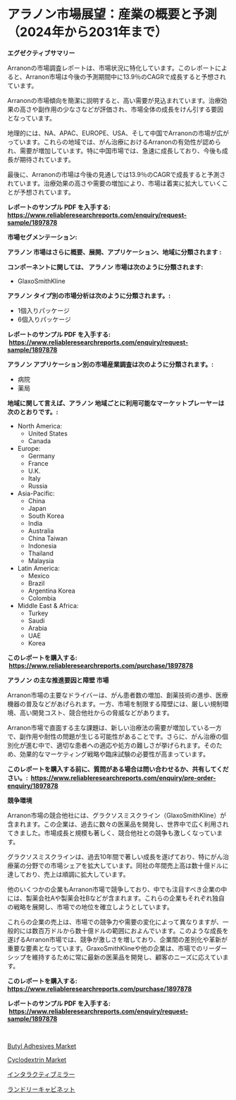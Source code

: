 <p><h1>アラノン市場展望：産業の概要と予測（2024年から2031年まで）</h1></p><p><strong>エグゼクティブサマリー</strong></p>
<p><p>Arranonの市場調査レポートは、市場状況に特化しています。このレポートによると、Arranon市場は今後の予測期間中に13.9％のCAGRで成長すると予想されています。</p><p>Arranonの市場傾向を簡潔に説明すると、高い需要が見込まれています。治療効果の高さや副作用の少なさなどが評価され、市場全体の成長をけん引する要因となっています。</p><p>地理的には、NA、APAC、EUROPE、USA、そして中国でArranonの市場が広がっています。これらの地域では、がん治療におけるArranonの有効性が認められ、需要が増加しています。特に中国市場では、急速に成長しており、今後も成長が期待されています。</p><p>最後に、Arranonの市場は今後の見通しでは13.9％のCAGRで成長すると予測されています。治療効果の高さや需要の増加により、市場は着実に拡大していくことが予想されています。</p></p>
<p><strong>レポートのサンプル PDF を入手する: <a href="https://www.reliableresearchreports.com/enquiry/request-sample/1897878">https://www.reliableresearchreports.com/enquiry/request-sample/1897878</a></strong></p>
<p><strong>市場セグメンテーション:</strong></p>
<p><strong> アラノン 市場はさらに概要、展開、アプリケーション、地域に分類されます :</strong></p>
<p><strong>コンポーネントに関しては、 アラノン 市場は次のように分類されます: &nbsp;</strong></p>
<p><ul><li>GlaxoSmithKline</li></ul></p>
<p><strong> アラノン タイプ別の市場分析は次のように分類されます。:</strong></p>
<p><ul><li>1個入りパッケージ</li><li>6個入りパッケージ</li></ul></p>
<p><strong>レポートのサンプル PDF を入手する: &nbsp;<a href="https://www.reliableresearchreports.com/enquiry/request-sample/1897878">https://www.reliableresearchreports.com/enquiry/request-sample/1897878</a></strong></p>
<p><strong> アラノン アプリケーション別の市場産業調査は次のように分類されます。:</strong></p>
<p><ul><li>病院</li><li>薬局</li></ul></p>
<p><strong>地域に関して言えば、アラノン 地域ごとに利用可能なマーケットプレーヤーは次のとおりです。:</strong></p>
<p><ul>
    <li>
        North America:
        <ul>
            <li>United States</li>
            <li>Canada</li>
        </ul>
    </li>
    <li>
        Europe:
        <ul>
            <li>Germany</li>
            <li>France</li>
            <li>U.K.</li>
            <li>Italy</li>
            <li>Russia</li>
        </ul>
    </li>
    <li>
        Asia-Pacific:
        <ul>
            <li>China</li>
            <li>Japan</li>
            <li>South Korea</li>
            <li>India</li>
            <li>Australia</li>
            <li>China Taiwan</li>
            <li>Indonesia</li>
            <li>Thailand</li>
            <li>Malaysia</li>
        </ul>
    </li>
    <li>
        Latin America:
        <ul>
            <li>Mexico</li>
            <li>Brazil</li>
            <li>Argentina Korea</li>
            <li>Colombia</li>
        </ul>
    </li>
    <li>
        Middle East & Africa:
        <ul>
            <li>Turkey</li>
            <li>Saudi</li>
            <li>Arabia</li>
            <li>UAE</li>
            <li>Korea</li>
        </ul>
    </li>
    </ul></p>
<p><strong>このレポートを購入する: &nbsp;<a href="https://www.reliableresearchreports.com/purchase/1897878">https://www.reliableresearchreports.com/purchase/1897878</a></strong></p>
<p><strong>アラノン の主な推進要因と障壁 市場</strong></p>
<p><p>Arranon市場の主要なドライバーは、がん患者数の増加、創薬技術の進歩、医療機器の普及などがあげられます。一方、市場を制限する障壁には、厳しい規制環境、高い開発コスト、競合他社からの脅威などがあります。</p><p>Arranon市場で直面する主な課題は、新しい治療法の需要が増加している一方で、副作用や耐性の問題が生じる可能性があることです。さらに、がん治療の個別化が進む中で、適切な患者への適応や処方の難しさが挙げられます。そのため、効果的なマーケティング戦略や臨床試験の必要性が高まっています。</p></p>
<p><strong>このレポートを購入する前に、質問がある場合は問い合わせるか、共有してください。:&nbsp; <a href="https://www.reliableresearchreports.com/enquiry/pre-order-enquiry/1897878">https://www.reliableresearchreports.com/enquiry/pre-order-enquiry/1897878</a></strong></p>
<p><strong>競争環境</strong></p>
<p><p>Arranon市場の競合他社には、グラクソスミスクライン（GlaxoSmithKline）が含まれます。この企業は、過去に数々の医薬品を開発し、世界中で広く利用されてきました。市場成長と規模も著しく、競合他社との競争も激しくなっています。</p><p>グラクソスミスクラインは、過去10年間で著しい成長を遂げており、特にがん治療薬の分野での市場シェアを拡大しています。同社の年間売上高は数十億ドルに達しており、売上は順調に拡大しています。</p><p>他のいくつかの企業もArranon市場で競争しており、中でも注目すべき企業の中には、製薬会社Aや製薬会社Bなどが含まれます。これらの企業もそれぞれ独自の戦略を展開し、市場での地位を確立しようとしています。</p><p>これらの企業の売上は、市場での競争力や需要の変化によって異なりますが、一般的には数百万ドルから数十億ドルの範囲におよんでいます。このような成長を遂げるArranon市場では、競争が激しさを増しており、企業間の差別化や革新が重要な要素となっています。GraxoSmithKlineや他の企業は、市場でのリーダーシップを維持するために常に最新の医薬品を開発し、顧客のニーズに応えています。</p></p>
<p><strong>このレポートを購入する: &nbsp; <a href="https://www.reliableresearchreports.com/purchase/1897878">https://www.reliableresearchreports.com/purchase/1897878</a></strong></p>
<p><strong>レポートのサンプル PDF を入手する: &nbsp;<a href="https://www.reliableresearchreports.com/enquiry/request-sample/1897878">https://www.reliableresearchreports.com/enquiry/request-sample/1897878</a></strong><strong></strong></p>
<p>&nbsp;</p>
<p><p><a href="https://github.com/jodemen/Market-Research-Report-List-1/blob/main/butyl-adhesives-market.md">Butyl Adhesives Market</a></p><p><a href="https://github.com/jj19131/Market-Research-Report-List-1/blob/main/cyclodextrin-market.md">Cyclodextrin Market</a></p><p><a href="https://medium.com/@barrycuda1974/%E5%AF%BE%E8%A9%B1%E5%9E%8B%E3%83%9F%E3%83%A9%E3%83%BC%E5%B8%82%E5%A0%B4-2031%E5%B9%B4%E3%81%BE%E3%81%A7%E3%81%AE%E3%83%88%E3%83%AC%E3%83%B3%E3%83%89-%E4%BA%88%E6%B8%AC-%E7%AB%B6%E4%BA%89%E5%88%86%E6%9E%90-0b66a84cc84a">インタラクティブミラー</a></p><p><a href="https://medium.com/@desekay3566/%E6%B4%97%E6%BF%AF%E6%A9%9F%E3%82%AD%E3%83%A3%E3%83%93%E3%83%8D%E3%83%83%E3%83%88%E3%81%AE%E5%B8%82%E5%A0%B4%E5%8B%95%E5%90%91%E3%81%A8%E5%B8%82%E5%A0%B4%E5%88%86%E6%9E%90%E3%81%AF-2024%E5%B9%B4%E3%81%8B%E3%82%892031%E5%B9%B4%E3%81%BE%E3%81%A7%E3%81%AE%E6%9C%9F%E9%96%93%E3%81%AB%E4%BA%88%E6%B8%AC%E3%81%95%E3%82%8C%E3%81%A6%E3%81%84%E3%81%BE%E3%81%99-117dc293c020">ランドリーキャビネット</a></p></p>
